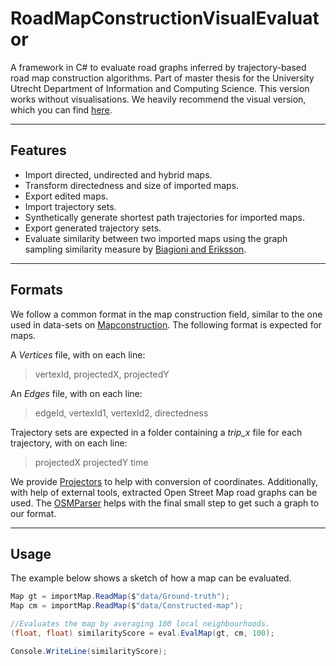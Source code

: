# RoadMapConstructionVisualEvaluator

A framework in C# to evaluate road graphs inferred by trajectory-based road map construction algorithms. Part of master thesis for the University Utrecht Department of Information and Computing Science. This version works without visualisations. We heavily recommend the visual version, which you can find [here](https://github.com/AriSaadon/RoadMapConstructionEvaluation).

---

## Features

- Import directed, undirected and hybrid maps.
- Transform directedness and size of imported maps.
- Export edited maps.
- Import trajectory sets.
- Synthetically generate shortest path trajectories for imported maps.
- Export generated trajectory sets.
- Evaluate similarity between two imported maps using the graph sampling similarity measure by [Biagioni and Eriksson](https://www.cs.uic.edu/~jakob/papers/biagioni-trr12.pdf).

---

## Formats

We follow a common format in the map construction field, similar to the one used in data-sets on [Mapconstruction](http://mapconstruction.org/). The following format is expected for maps.

A *Vertices* file, with on each line:
> vertexId, projectedX, projectedY

An *Edges* file, with on each line:
> edgeId, vertexId1, vertexId2, directedness

Trajectory sets are expected in a folder containing a *trip_x* file for each trajectory, with on each line:
> projectedX projectedY time

We provide [Projectors](https://github.com/AriSaadon/RoadMapConstructionEvaluation/tree/main/Projectors) to help with conversion of coordinates. Additionally, with help of external tools, extracted Open Street Map road graphs can be used. The [OSMParser](https://github.com/AriSaadon/RoadMapConstructionEvaluation/tree/main/OSMParser) helps with the final small step to get such a graph to our format.

---

## Usage

The example below shows a sketch of how a map can be evaluated.

```csharp
Map gt = importMap.ReadMap($"data/Ground-truth");	
Map cm = importMap.ReadMap($"data/Constructed-map");

//Evaluates the map by averaging 100 local neighbourhoods.
(float, float) similarityScore = eval.EvalMap(gt, cm, 100); 

Console.WriteLine(similarityScore);
```

